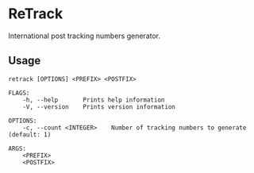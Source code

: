 # ReTrack 

International post tracking numbers generator.

## Usage

```
retrack [OPTIONS] <PREFIX> <POSTFIX>

FLAGS:
    -h, --help       Prints help information
    -V, --version    Prints version information

OPTIONS:
    -c, --count <INTEGER>    Number of tracking numbers to generate (default: 1)

ARGS:
    <PREFIX>
    <POSTFIX>
```
